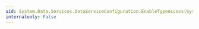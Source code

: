 ```yaml
---
uid: System.Data.Services.DataServiceConfiguration.EnableTypeAccess(System.String)
internalonly: False
---
```

